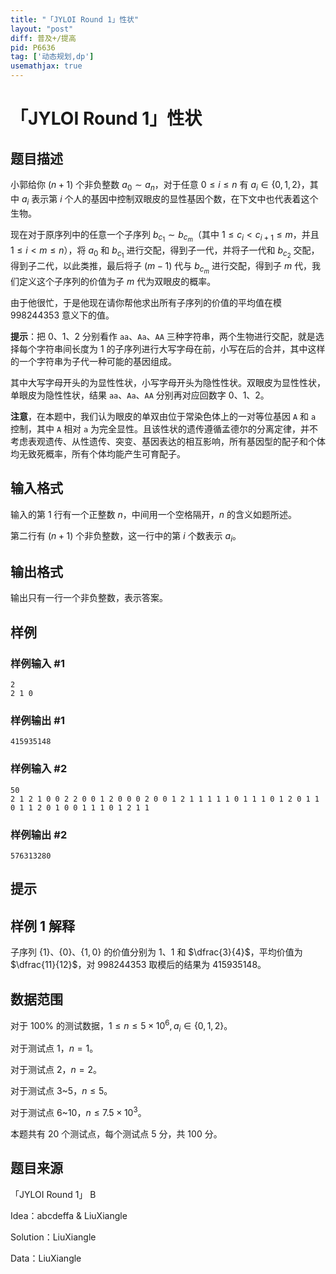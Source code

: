 ```yaml
---
title: "「JYLOI Round 1」性状"
layout: "post"
diff: 普及+/提高
pid: P6636
tag: ['动态规划,dp']
usemathjax: true
---
```


# 「JYLOI Round 1」性状
## 题目描述

小郭给你 $(n + 1)$ 个非负整数 $a_0 \sim a_n$，对于任意 $0 \leq i \leq n$ 有 $a_i \in \{0, 1, 2\}$，其中 $a_i$ 表示第 $i$ 个人的基因中控制双眼皮的显性基因个数，在下文中也代表着这个生物。

现在对于原序列中的任意一个子序列 $b_{c_1} \sim b_{c_m}$（其中 $1 \leq c_i < c_{i + 1} \leq m$，并且 $1 \leq i < m \leq n$），将 $a_0$ 和 $b_{c_1}$ 进行交配，得到子一代，并将子一代和 $b_{c_2}$ 交配，得到子二代，以此类推，最后将子 $(m - 1)$  代与 $b_{c_m}$ 进行交配，得到子 $m$ 代，我们定义这个子序列的价值为子 $m$ 代为双眼皮的概率。

由于他很忙，于是他现在请你帮他求出所有子序列的价值的平均值在模 $998244353$ 意义下的值。

**提示**：把 0、1、2 分别看作 ``aa``、``Aa``、``AA`` 三种字符串，两个生物进行交配，就是选择每个字符串间长度为 1 的子序列进行大写字母在前，小写在后的合并，其中这样的一个字符串为子代一种可能的基因组成。

其中大写字母开头的为显性性状，小写字母开头为隐性性状。双眼皮为显性性状，单眼皮为隐性性状，结果 ``aa``、``Aa``、``AA`` 分别再对应回数字 0、1、2。

**注意**，在本题中，我们认为眼皮的单双由位于常染色体上的一对等位基因 ``A`` 和 ``a`` 控制，其中 ``A`` 相对 ``a`` 为完全显性。且该性状的遗传遵循孟德尔的分离定律，并不考虑表观遗传、从性遗传、突变、基因表达的相互影响，所有基因型的配子和个体均无致死概率，所有个体均能产生可育配子。
## 输入格式

输入的第 1 行有一个正整数 $n$，中间用一个空格隔开，$n$ 的含义如题所述。

第二行有 $(n + 1)$ 个非负整数，这一行中的第 $i$ 个数表示 $a_i$。
## 输出格式

输出只有一行一个非负整数，表示答案。
## 样例

### 样例输入 #1
```
2
2 1 0
```
### 样例输出 #1
```
415935148
```
### 样例输入 #2
```
50
2 1 2 1 0 0 2 2 0 0 1 2 0 0 0 2 0 0 1 2 1 1 1 1 1 0 1 1 1 0 1 2 0 1 1 0 1 1 2 0 1 0 0 1 1 1 0 1 2 1 1
```
### 样例输出 #2
```
576313280
```
## 提示

## 样例 1 解释

子序列 $\{1\}$、$\{0\}$、$\{1, 0\}$ 的价值分别为 $1$、$1$ 和 $\dfrac{3}{4}$，平均价值为 $\dfrac{11}{12}$，对 $998244353$ 取模后的结果为 $415935148$。

## 数据范围

对于 $100\%$ 的测试数据，$1 \leq n \leq 5 \times 10^6, a_i \in \{0, 1, 2\}$。

对于测试点 1，$n = 1$。

对于测试点 2，$n = 2$。

对于测试点 3~5，$n \leq 5$。

对于测试点 6~10，$n \leq 7.5 \times 10^3$。

本题共有 20 个测试点，每个测试点 5 分，共 100 分。

## 题目来源

「JYLOI Round 1」 B

Idea：abcdeffa & LiuXiangle

Solution：LiuXiangle

Data：LiuXiangle
